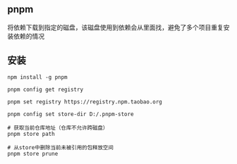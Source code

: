 ## pnpm

将依赖下载到指定的磁盘，该磁盘使用到依赖会从里面找，避免了多个项目重复安装依赖的情况

## 安装

```shell
npm install -g pnpm

pnpm config get registry

pnpm set registry https://registry.npm.taobao.org

pnpm config set store-dir D:/.pnpm-store

# 获取当前仓库地址（仓库不允许跨磁盘）
pnpm store path

# 从store中删除当前未被引用的包释放空间
pnpm store prune

```


